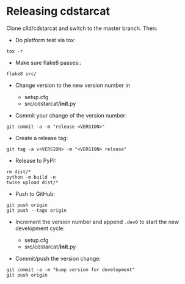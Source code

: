 
Releasing cdstarcat
===================

Clone clld/cdstarcat and switch to the master branch. Then:

- Do platform test via tox:
```shell script
tox -r
```

- Make sure flake8 passes::
```shell script
flake8 src/
```

- Change version to the new version number in
  - setup.cfg
  - src/cdstarcat/__init__.py

- Commit your change of the version number:
```shell script
git commit -a -m "release <VERSION>"
```

- Create a release tag:
```shell script
git tag -a v<VERSION> -m "<VERSION> release"
```

- Release to PyPI:
```shell script
rm dist/*
python -m build -n
twine upload dist/*
```

- Push to GitHub:
```shell script
git push origin
git push --tags origin
```

- Increment the version number and append `.dev0` to start the new development cycle:
  - setup.cfg
  - src/cdstarcat/__init__.py

- Commit/push the version change:
```shell script
git commit -a -m "bump version for development"
git push origin
```
